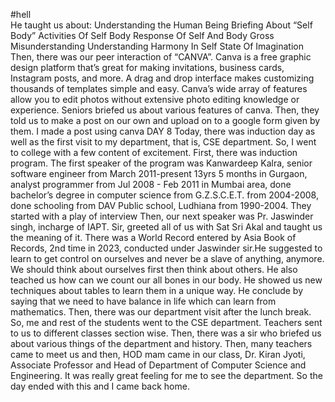 #hell
<br>
He taught us about: Understanding the Human Being Briefing About “Self Body” Activities Of Self Body Response Of Self And Body Gross Misunderstanding Understanding Harmony In Self State Of Imagination
Then, there was our peer interaction of “CANVA”. Canva is a free graphic design platform that’s great for making invitations, business cards, Instagram posts, and more. A drag and drop interface makes customizing thousands of templates simple and easy. Canva’s wide array of features allow you to edit photos without extensive photo editing knowledge or experience. Seniors briefed us about various features of canva. Then, they told us to make a post on our own and upload on to a google form given by them. I made a post using canva
DAY 8
Today, there was induction day as well as the first visit to my department, that is, CSE department. So, I went to college with a few content of excitement. First, there was induction program. The first speaker of the program was Kanwardeep Kalra, senior software engineer from March 2011-present 13yrs 5 months in Gurgaon, analyst programmer from Jul 2008 - Feb 2011 in Mumbai area, done bachelor’s degree in computer science from G.Z.S.C.E.T. from 2004-2008, done schooling from DAV Public school, Ludhiana from 1990-2004.
They started with a play of interview Then, our next speaker was Pr. Jaswinder singh, incharge of IAPT. Sir, greeted all of us with Sat Sri Akal and taught us the meaning of it. There was a World Record entered by Asia Book of Records, 2nd time in 2023, conducted under Jaswinder sir.He suggested to learn to get control on ourselves and never be a slave of anything, anymore. We should think about ourselves first then think about others. He also teached us how can we count our all bones in our body. He showed us new techniques about tables to learn them in a unique way. He conclude by saying that we need to have balance in life which can learn from mathematics. Then, there was our department visit after the lunch break. So, me and rest of the students went to the CSE department. Teachers sent to us to different classes section wise. Then, there was a sir who briefed us about various things of the department and history. Then, many teachers came to meet us and then, HOD mam came in our class, Dr. Kiran Jyoti, Associate Professor and Head of Department of Computer Science and Engineering. It was really great feeling for me to see the department. So the day ended with this and I came back home.
